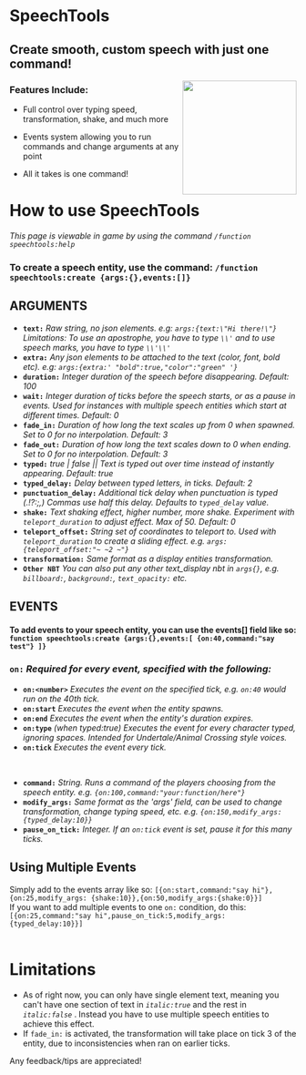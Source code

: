 # SpeechTools

## Create smooth, custom speech with just one command!


<img align="right" width=200 src="https://github.com/dont-give-adam/SpeechTools-1.0/blob/6a5b67bb26e270b68a6ad978f43d2db2b4f06a87/villager.gif"> 

### Features Include:
 - Full control over typing speed, transformation, shake, and much more

 - Events system allowing you to run commands and change arguments at any point

 - All it takes is one command!

# How to use SpeechTools
_This page is viewable in game by using the command  `/function speechtools:help`_

### To create a speech entity, use the command: `/function speechtools:create {args:{},events:[]}`

## ARGUMENTS

- **`text:`**  *Raw string, no json elements. e.g: `args:{text:\"Hi there!\"}` Limitations: To use an apostrophe, you have to type `\\'` and to use speech marks, you have to type `\\'\\'`*
- **`extra:`** *Any json elements to be attached to the text (color, font, bold etc). e.g: `args:{extra:' "bold":true,"color":"green" '}`*
- **`duration:`** *Integer duration of the speech before disappearing. Default: 100*
- **`wait:`** *Integer duration of ticks before the speech starts, or as a pause in events. Used for instances with multiple speech entities which start at different times. Default: 0*
- **`fade_in:`** *Duration of how long the text scales up from 0 when spawned. Set to 0 for no interpolation. Default: 3*
- **`fade_out:`** *Duration of how long the text scales down to 0 when ending. Set to 0 for no interpolation. Default: 3*
- **`typed:`** *true | false || Text is typed out over time instead of instantly appearing. Default: true*
- **`typed_delay:`** *Delay between typed letters, in ticks.  Default: 2*
- **`punctuation_delay:`** *Additional tick delay when punctuation is typed (.!?:;,) Commas use half this delay.  Defaults to `typed_delay` value.*
- **`shake:`** *Text shaking effect, higher number, more shake. Experiment with `teleport_duration` to adjust effect. Max of 50.  Default: 0*
- **`teleport_offset:`** *String set of coordinates to teleport to. Used with `teleport_duration` to create a sliding effect. e.g. `args:{teleport_offset:"~ ~2 ~"}`*
- **`transformation:`** *Same format as a display entities transformation.*
- **`Other NBT`** *You can also put any other text_display nbt in `args{}`, e.g. `billboard:`, `background:`, `text_opacity:` etc.*

## EVENTS
#### To add events to your speech entity, you can use the events[] field like so: `function speechtools:create {args:{},events:[ {on:40,command:"say test"} ]}`

### **`on:`** *Required for every event, specified with the following:*
- **`on:<number>`** *Executes the event on the specified tick, e.g. `on:40` would run on the 40th tick.*
- **`on:start`** *Executes the event when the entity spawns.*
- **`on:end`** *Executes the event when the entity's duration expires.*
- **`on:type`** *(when typed:true) Executes the event for every character typed, ignoring spaces. Intended for Undertale/Animal Crossing style voices.*
- **`on:tick`** *Executes the event every tick.* 
<br />

- **`command:`** *String. Runs a command of the players choosing from the speech entity. e.g. `{on:100,command:"your:function/here"}`*
- **`modify_args:`** *Same format as the 'args' field, can be used to change transformation, change typing speed, etc. e.g. `{on:150,modify_args:{typed_delay:10}}`*
- **`pause_on_tick:`** *Integer. If an `on:tick` event is set, pause it for this many ticks.*

## Using Multiple Events
Simply add to the events array like so: `[{on:start,command:"say hi"},{on:25,modify_args: {shake:10}},{on:50,modify_args:{shake:0}}]`
<br />
If you want to add multiple events to one `on:` condition, do this: `[{on:25,command:"say hi",pause_on_tick:5,modify_args: {typed_delay:10}}]`
<br />
<br />
# Limitations
- As of right now, you can only have single element text, meaning you can't have one section of text in *`italic:true`* and the rest in *`italic:false`* . Instead you have to use multiple speech entities to achieve this effect.
- If `fade_in:` is activated, the transformation will take place on tick 3 of the entity, due to inconsistencies when ran on earlier ticks.

Any feedback/tips are appreciated!
